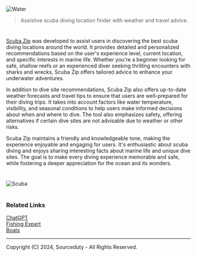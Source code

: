 ![Water](https://github.com/user-attachments/assets/c25ab53e-94b5-4cbe-946d-1fc55e5bb765)

> Assistive scuba diving location finder with weather and travel advice.

#

[Scuba Zip](https://chatgpt.com/g/g-q9R8QdxTV-scuba-zip) was developed to assist users in discovering the best scuba diving locations around the world. It provides detailed and personalized recommendations based on the user's experience level, current location, and specific interests in marine life. Whether you're a beginner looking for safe, shallow reefs or an experienced diver seeking thrilling encounters with sharks and wrecks, Scuba Zip offers tailored advice to enhance your underwater adventures.

In addition to dive site recommendations, Scuba Zip also offers up-to-date weather forecasts and travel tips to ensure that users are well-prepared for their diving trips. It takes into account factors like water temperature, visibility, and seasonal conditions to help users make informed decisions about when and where to dive. The tool also emphasizes safety, offering alternatives if certain dive sites are not advisable due to weather or other risks.

Scuba Zip maintains a friendly and knowledgeable tone, making the experience enjoyable and engaging for users. It's enthusiastic about scuba diving and enjoys sharing interesting facts about marine life and unique dive sites. The goal is to make every diving experience memorable and safe, while fostering a deeper appreciation for the ocean and its wonders.

#

![Scuba](https://github.com/user-attachments/assets/0be11878-4717-4e4a-b5b9-d06e255d2666)

#
### Related Links

[ChatGPT](https://github.com/sourceduty/ChatGPT)
<br>
[Fishing Expert](https://github.com/sourceduty/Fishing_Expert)
<br>
[Boats](https://github.com/sourceduty/Boats)

***
Copyright (C) 2024, Sourceduty - All Rights Reserved.
